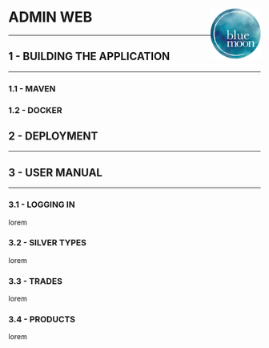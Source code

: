 # <img src="readme_images/Bluemoon_Logo.png" alt="Logo" width="100" align="right"/>
# ADMIN WEB

---

## 1 - BUILDING THE APPLICATION

---

### 1.1 - MAVEN

### 1.2 - DOCKER

## 2 - DEPLOYMENT

---

## 3 - USER MANUAL

---

### 3.1 - LOGGING IN

lorem

### 3.2 - SILVER TYPES

lorem

### 3.3 - TRADES

lorem

### 3.4 - PRODUCTS

lorem